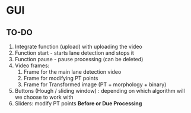 # **GUI**
## TO-DO
1. Integrate function (upload) with uploading the video
2. Function start - starts lane detection and stops it
3. Function pause - pause processing (can be deleted)
4. Video frames:
    1. Frame for the main lane detection video
    2. Frame for modifying PT points
    3. Frame for Transformed image (PT + morphology + binary)
5. Buttons (Hough / sliding window) : depending on which algorithm will we choose to work with
6. Sliders: modify PT points **Before or Due Processing**
